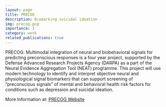 ```yaml
---
layout: page
title: PRECOG
description: Biomarking suicidal ideation
img: precog.png
importance: 1
category: work
related_publications: true
---
```


PRECOG: Multimodal integration of neural and biobehavioral signals for predicting preconscious responses is a four year project, supported by the Defense Advanced Research Projects Agency (DARPA) as a part of the Neural Evidence Aggregation Tool (NEAT) programme. This project will use modern technology to identify and interpret objective neural and physiological signal biomarkers that can support screening of “preconscious signals” of mental and behavioral health risk factors for conditions such as depression and suicidal ideation.

More Information at: [PRECOG Website](https://sail.usc.edu/~precog/)


